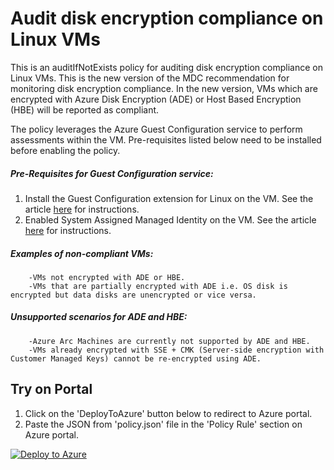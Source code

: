 # Audit disk encryption compliance on Linux VMs

This is an auditIfNotExists policy for auditing disk encryption compliance on Linux VMs. This is the new version of the MDC recommendation for monitoring disk encryption compliance. In the new version, VMs which are encrypted with Azure Disk Encryption (ADE) or Host Based Encryption (HBE) will be reported as compliant.


The policy leverages the Azure Guest Configuration service to perform assessments within the VM. Pre-requisites listed below need to be installed before enabling the policy.

##### Pre-Requisites for Guest Configuration service:
1. Install the Guest Configuration extension for Linux on the VM. See the article [here](https://docs.microsoft.com/en-us/azure/virtual-machines/extensions/guest-configuration) for instructions.
2. Enabled System Assigned Managed Identity on the VM. See the article [here](https://docs.microsoft.com/en-us/azure/active-directory/managed-identities-azure-resources/qs-configure-portal-windows-vm) for instructions.

##### Examples of non-compliant VMs:
		-VMs not encrypted with ADE or HBE.
		-VMs that are partially encrypted with ADE i.e. OS disk is encrypted but data disks are unencrypted or vice versa.

##### Unsupported scenarios for ADE and HBE:
		-Azure Arc Machines are currently not supported by ADE and HBE.
		-VMs already encrypted with SSE + CMK (Server-side encryption with Customer Managed Keys) cannot be re-encrypted using ADE.

## Try on Portal

1. Click on the 'DeployToAzure' button below to redirect to Azure portal.
2. Paste the JSON from 'policy.json' file in the 'Policy Rule' section on Azure portal.

[![Deploy to Azure](http://azuredeploy.net/deploybutton.png)](https://portal.azure.com/#blade/Microsoft_Azure_Policy/CreatePolicyDefinitionBlade/uri/)